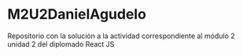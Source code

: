 # M2U2DanielAgudelo
Repositorio con la solución a la actividad correspondiente al módulo 2 unidad 2 del diplomado React JS
